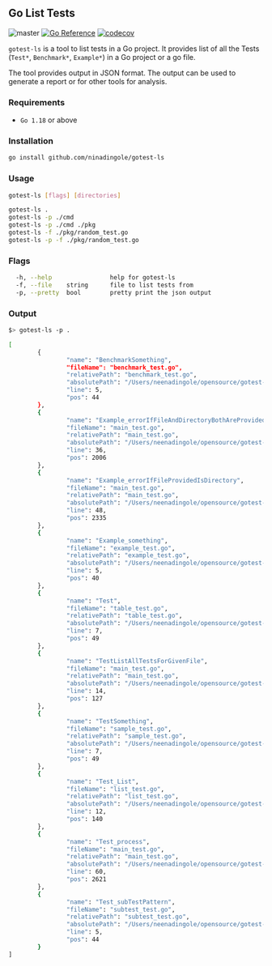 
## Go List Tests
![master](https://github.com/ninadingole/gotest-ls/actions/workflows/base.yml/badge.svg?branch=main)
[![Go Reference](https://pkg.go.dev/badge/github.com/ninadingole/gotest-ls.svg)](https://pkg.go.dev/github.com/ninadingole/gotest-ls)
[![codecov](https://codecov.io/gh/ninadingole/gotest-ls/branch/main/graph/badge.svg?token=9ZYKWNF6JI)](https://codecov.io/gh/ninadingole/gotest-ls)

`gotest-ls` is a tool to list tests in a Go project. It provides list of all the Tests
(`Test*`, `Benchmark*`, `Example*`) in a Go project or a go file.

The tool provides output in JSON format. The output can be used to generate a report or for other tools for analysis.

### Requirements
- `Go 1.18` or above

### Installation

```bash
go install github.com/ninadingole/gotest-ls
```

### Usage

```bash
gotest-ls [flags] [directories]

gotest-ls .
gotest-ls -p ./cmd
gotest-ls -p ./cmd ./pkg
gotest-ls -f ./pkg/random_test.go
gotest-ls -p -f ./pkg/random_test.go

```

### Flags

```bash
  -h, --help                help for gotest-ls
  -f, --file    string      file to list tests from
  -p, --pretty  bool        pretty print the json output
```

### Output

```bash
$> gotest-ls -p .                        

[
        {
                "name": "BenchmarkSomething",
                "fileName": "benchmark_test.go",
                "relativePath": "benchmark_test.go",
                "absolutePath": "/Users/neenadingole/opensource/gotest-ls/tests/benchmark_test.go",
                "line": 5,
                "pos": 44
        },
        {
                "name": "Example_errorIfFileAndDirectoryBothAreProvided",
                "fileName": "main_test.go",
                "relativePath": "main_test.go",
                "absolutePath": "/Users/neenadingole/opensource/gotest-ls/main_test.go",
                "line": 36,
                "pos": 2006
        },
        {
                "name": "Example_errorIfFileProvidedIsDirectory",
                "fileName": "main_test.go",
                "relativePath": "main_test.go",
                "absolutePath": "/Users/neenadingole/opensource/gotest-ls/main_test.go",
                "line": 48,
                "pos": 2335
        },
        {
                "name": "Example_something",
                "fileName": "example_test.go",
                "relativePath": "example_test.go",
                "absolutePath": "/Users/neenadingole/opensource/gotest-ls/tests/example_test.go",
                "line": 5,
                "pos": 40
        },
        {
                "name": "Test",
                "fileName": "table_test.go",
                "relativePath": "table_test.go",
                "absolutePath": "/Users/neenadingole/opensource/gotest-ls/tests/table_test.go",
                "line": 7,
                "pos": 49
        },
        {
                "name": "TestListAllTestsForGivenFile",
                "fileName": "main_test.go",
                "relativePath": "main_test.go",
                "absolutePath": "/Users/neenadingole/opensource/gotest-ls/main_test.go",
                "line": 14,
                "pos": 127
        },
        {
                "name": "TestSomething",
                "fileName": "sample_test.go",
                "relativePath": "sample_test.go",
                "absolutePath": "/Users/neenadingole/opensource/gotest-ls/tests/sample_test.go",
                "line": 7,
                "pos": 49
        },
        {
                "name": "Test_List",
                "fileName": "list_test.go",
                "relativePath": "list_test.go",
                "absolutePath": "/Users/neenadingole/opensource/gotest-ls/pkg/list_test.go",
                "line": 12,
                "pos": 140
        },
        {
                "name": "Test_process",
                "fileName": "main_test.go",
                "relativePath": "main_test.go",
                "absolutePath": "/Users/neenadingole/opensource/gotest-ls/main_test.go",
                "line": 60,
                "pos": 2621
        },
        {
                "name": "Test_subTestPattern",
                "fileName": "subtest_test.go",
                "relativePath": "subtest_test.go",
                "absolutePath": "/Users/neenadingole/opensource/gotest-ls/tests/subtest_test.go",
                "line": 5,
                "pos": 44
        }
]
```
